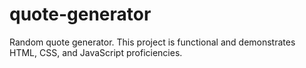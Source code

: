 # quote-generator

Random quote generator. This project is functional and demonstrates HTML, CSS, and JavaScript proficiencies. 
